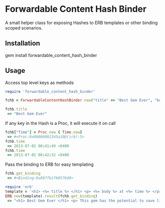 Forwardable Content Hash Binder
===============================
A small helper class for exposing Hashes to ERB templates or other binding scoped scenarios.

Installation
------------
gem install forwardable_content_hash_binder

Usage
-----
Access top level keys as methods
```ruby
require 'forwardable_content_hash_binder'

fchb = ForwardableContentHashBinder.new("title" => "Best Gem Ever", "body" => "This gem has the potential to save lives")

fchb.title
 => "Best Gem Ever"
```
If any key in the Hash is a Proc, it will execute it on call
```ruby
fchb["Time"] = Proc.new { Time.new}
 => #<Proc:0x00000002345a10@(irb):5> 
fchb.time
 => 2013-07-02 08:41:49 -0400
fchb.time
 => 2013-07-02 08:42:32 -0400
```

Pass the binding to ERB for easy templating
```ruby
fchb.get_binding
 => #<Binding:0x007fb1fb0570d0>

require 'erb'
template = '<h1> <%= title %> </h1> <p> <%= body %> at <%= time %> </p>'
ERB.new(template).result(fchb.get_binding)
 => "<h1> Best Gem Ever </h1> <p> This gem has the potential to save lives at 2013-07-02 08:43:02 -0400 </p>"
 ```


